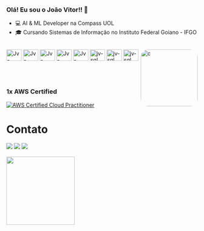 ### Olá! Eu sou o João Vitor!! 👋

- 💻 AI & ML Developer na Compass UOL
- 🎓 Cursando Sistemas de Informação no Instituto Federal Goiano - IFGO

<div style="display: inline_block"><br>
  
          
  <img align="center" alt="Jv-csharp" height="30" width="40" src="https://cdn.jsdelivr.net/gh/devicons/devicon/icons/csharp/csharp-original.svg">
  
  <img align="center" alt="Jv-dotnet" height="30" width="40" src="https://cdn.jsdelivr.net/gh/devicons/devicon/icons/dotnetcore/dotnetcore-original.svg">
  <img align="center" alt="Jv-Java" height="30" width="40" src="https://cdn.jsdelivr.net/gh/devicons/devicon/icons/java/java-original-wordmark.svg">
  <img align="center" alt="Jv-spring" height="30" width="40" src="https://cdn.jsdelivr.net/gh/devicons/devicon/icons/spring/spring-original.svg">
  
  <img align="center" alt="Jv-spring" height="30" width="40" src="https://cdn.jsdelivr.net/gh/devicons/devicon/icons/docker/docker-plain-wordmark.svg" />


  <img align="center" alt="jv-sql" height="30" width="40" src="https://cdn.jsdelivr.net/gh/devicons/devicon/icons/amazonwebservices/amazonwebservices-plain-wordmark.svg">
  <img align="center" alt="jv-sql" height="30" width="40" src="https://cdn.jsdelivr.net/gh/devicons/devicon/icons/mysql/mysql-original-wordmark.svg">
  
  <img align="center" alt="jv-sql" height="30" width="40" src="https://cdn.jsdelivr.net/gh/devicons/devicon@latest/icons/microsoftsqlserver/microsoftsqlserver-plain-wordmark.svg">
  <img align="right" alt="c" height="150" style="border-radius:20px;" src="https://media4.giphy.com/media/2IudUHdI075HL02Pkk/giphy.gif?cid=ecf05e47o43ldqho2gyykhzq30j93c65lwhnkbsme3ulub4f&ep=v1_gifs_related&rid=giphy.gif&ct=g">

</div>



<br><br>
### 1x AWS Certified

  
[![AWS Certified Cloud Practitioner](https://images.credly.com/size/130x130/images/00634f82-b07f-4bbd-a6bb-53de397fc3a6/image.png)](https://www.credly.com/badges/cc7f19b4-2576-4c41-ab01-c2f92cae0c58/ "AWS Certified Cloud Practitioner")


 # Contato
<div>
  <a href="https://instagram.com/jviitorsoares" target="_blank"><img src="https://img.shields.io/badge/-Instagram-%23E4405F?style=for-the-badge&logo=instagram&logoColor=white" target="_blank"></a>
</a> 
  <a href = "mailto:jvfs12th@gmail.com"><img src="https://img.shields.io/badge/-Gmail-%23333?style=for-the-badge&logo=gmail&logoColor=white" target="_blank"></a>
  <a href="https://www.linkedin.com/in/jo%C3%A3o-vitor-farias-soares-216870238/" target="_blank"><img src="https://img.shields.io/badge/-LinkedIn-%230077B5?style=for-the-badge&logo=linkedin&logoColor=white" target="_blank"></a> 
  
</div>
<br>

 <div>
  <a href="https://github.com/joaov12">

  <img height="180em" src="https://github-readme-stats.vercel.app/api/top-langs/?username=joaov12&layout=compact&langs_count=7&theme=dracula"/>
</div>
